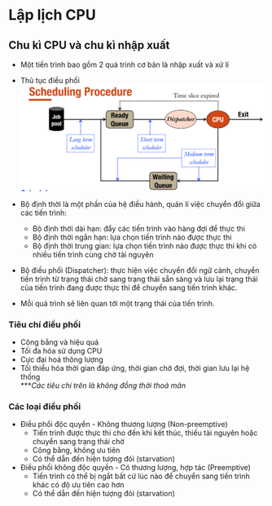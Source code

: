 # Lập lịch CPU
## Chu kì CPU và chu kì nhập xuất
- Một tiến trình bao gồm 2 quá trình cơ bản là nhập xuất và xử lí

- Thủ tục điều phối
    <img src="w2img/schedule_proc.png">

- Bộ định thời là một phần của hệ điều hành, quản lí việc chuyển đổi giữa các tiến trình:
    - Bộ định thời dài hạn: đẩy các tiến trình vào hàng đợi để thực thi
    - Bộ định thời ngắn hạn: lựa chọn tiến trình nào được thực thi
    - Bộ định thời trung gian: lựa chọn tiến trình nào được thực thi khi có nhiều tiến trình cùng chờ tài nguyên

- Bộ điều phối (Dispatcher): thực hiện việc chuyển đổi ngữ cảnh, chuyển tiến trình từ trạng thái chờ sang trạng thái sẵn sàng và lưu lại trạng thái của tiến trình đang được thực thi để chuyển sang tiến trình khác.

- Mỗi quá trình sẽ liên quan tới một trạng thái của tiến trình.

### Tiêu chí điều phối
- Công bằng và hiệu quá
- Tối đa hóa sử dụng CPU
- Cực đại hoá thông lượng
- Tối thiểu hóa thời gian đáp ứng, thời gian chờ đợi, thời gian lưu lại hệ thống <br> 
****Các tiêu chí trên là không đồng thời thoả mãn*

### Các loại điều phối
- Điều phối độc quyền - Không thương lượng (Non-preemptive)
    - Tiến trình được thực thi cho đến khi kết thúc, thiếu tài nguyên hoặc chuyển sang trạng thái chờ
    - Công bằng, không ưu tiên
    - Có thể dẫn đến hiện tượng đói (starvation)
- Điều phối không độc quyền - Có thương lượng, hợp tác (Preemptive)
    - Tiến trình có thể bị ngắt bất cứ lúc nào để chuyển sang tiến trình khác có độ ưu tiên cao hơn
    - Có thể dẫn đến hiện tượng đói (starvation)




